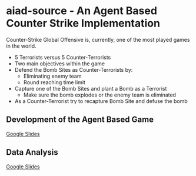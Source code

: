 # aiad-source - An Agent Based Counter Strike Implementation

Counter-Strike Global Offensive is, currently, one of the most played games in the world.
* 5 Terrorists versus 5 Counter-Terrorists
* Two main objectives within the game
* Defend the Bomb Sites as Counter-Terrorists by:
  * Eliminating enemy team
  * Round reaching time limit
* Capture one of the Bomb Sites and plant a Bomb as a Terrorist
  * Make sure the bomb explodes or the enemy team is eliminated
* As a Counter-Terrorist try to recapture Bomb Site and defuse the bomb

## Development of the Agent Based Game

[Google Slides](https://docs.google.com/presentation/d/15tlFkkQYaeNafORDhkKJZhNOwullGsTFMsQw__GG7Yg/edit?usp=sharing)


## Data Analysis

[Google Slides](https://docs.google.com/presentation/d/1H6lY8pzEEzZzwidUa55H2OSdx--rAZHJYnk9KuZwaEQ/edit?usp=sharing)
